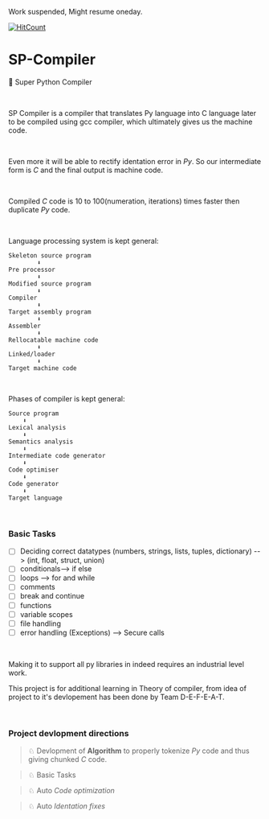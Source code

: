Work suspended, Might resume oneday.    </br>

[![HitCount](http://hits.dwyl.io/D-E-F-E-A-T/SP-Compiler.svg)](http://hits.dwyl.io/D-E-F-E-A-T/SP-Compiler)

# SP-Compiler
🤖 Super Python Compiler

</br>

SP Compiler is a compiler that translates Py language into C language later to be compiled using gcc compiler, which ultimately gives us the machine code.

</br>

Even more it will be able to rectify identation error in *Py*.
So our intermediate form is *C* and the final output is machine code.

</br>

Compiled *C* code is 10 to 100(numeration, iterations) times faster then duplicate *Py* code.

</br>

Language processing system is kept general:
    
    Skeleton source program
            ⬇
    Pre processor
            ⬇
    Modified source program
            ⬇
    Compiler
            ⬇
    Target assembly program
            ⬇
    Assembler
            ⬇
    Rellocatable machine code
            ⬇
    Linked/loader
            ⬇
    Target machine code

</br>

Phases of compiler is kept general:

    Source program
        ⬇
    Lexical analysis
        ⬇
    Semantics analysis
        ⬇
    Intermediate code generator
        ⬇
    Code optimiser
        ⬇
    Code generator
        ⬇
    Target language

</br>
<h3>Basic Tasks</h3>


- [ ] Deciding correct datatypes (numbers, strings, lists, tuples, dictionary) --> (int, float, struct, union)
- [ ] conditionals--> if else
- [ ] loops --> for and while
- [ ] comments
- [ ] break and continue
- [ ] functions
- [ ] variable scopes
- [ ] file handling
- [ ] error handling (Exceptions) --> Secure calls

</br>

Making it to support all py libraries in indeed requires an industrial level work.

This project is for additional learning in Theory of compiler, from idea of project to it's devlopement has been done by Team D-E-F-E-A-T.

</br>

<h3>Project devlopment directions</h3>


> ♘ Devlopment of **Algorithm** to properly tokenize *Py* code and thus giving chunked *C* code.

> ♘ Basic Tasks

> ♘ Auto *Code optimization*

> ♘ Auto *Identation fixes*
